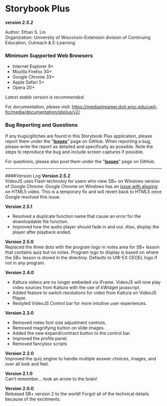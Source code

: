 # Storybook Plus
**_version 2.5.2_**

Author: Ethan S. Lin  
Organization: University of Wisconsin-Extension division of Continuing Education, Outreach & E-Learning

### Minimum Supported Web Browsers
* Internet Explorer 9+
* Mozilla Firefox 30+
* Google Chrome 33+
* Apple Safari 5+
* Opera 20+

*Latest stable version is recommended.*

For documentation, please visit: https://mediastreamer.doit.wisc.edu/uwli-ltc/media/documentation/sbplus/v2/

### Bug Reporting and Questions
If any bugs/glitches are found in this Storybook Plus application, please report them under the "**[Issues](https://github.com/oel-mediateam/sbplus/issues)**" page on GitHub. When reporting a bug, please write the report as detailed and specifically as possible. Note the steps to reproduce the bug and include screen captures if possible.

For questions, please also post them under the "**[Issues](https://github.com/oel-mediateam/sbplus/issues)**" page on GitHub.

---

####Version Log
**Version 2.5.2**  
VideoJS uses Flash technoloy for users who view SB+ on Windows version of Google Chrome. Google Chrome on Windows has an [issue with aliasing](https://code.google.com/p/chromium/issues/detail?id=351458) on HTML5 video. This is a temporary fix and will revert back to HTML5 once Google resolved this issue.

**Version 2.5.1**  
* Resolved a duplicate function name that cause an error for the downloadable file function.
* Improved how the audio player should fade in and out. Also, display the player after playback ended.

**Version 2.5.0**  
Replaced the three dots with the program logo in notes area for SB+ lesson that contains quiz but no notes. Program logo to display is based on where the SB+ lesson is stored in the directroy. Defaults to UW-EX CEOEL logo if not in any program.

**Version 2.4.0**  
* Kaltura videos are no longer embeded via iFrame. VideoJS will now play video sources from Kaltura with the use of kWidget javascript.
* Added feature to switch resolutions for video from Kaltura on VideoJS Player.
* Restyled VideoJS Control bar for more intuitive user experiences.

**Version 2.3.0**  
* Removed notes font size adjustment controls.
* Removed magnifying button on slide images.
* Added the new expand/contract button to the control bar.
* Improved the profile panel.
* Removed fancybox scripts

**Version 2.2.0**  
Improved the quiz engine to handle multiple answer choices, images, and over all look and feel.

**Version 2.1.0**  
Can't remember... took an arrow to the brain!

**Version 2.0.0**  
Released SB+ version 2 to the world! Forgot all of the technical details because of the excitments.